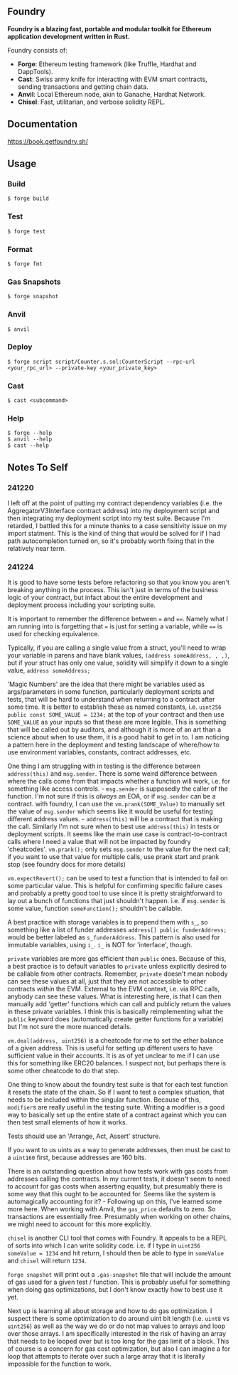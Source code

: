 ## Foundry

**Foundry is a blazing fast, portable and modular toolkit for Ethereum application development written in Rust.**

Foundry consists of:

- **Forge**: Ethereum testing framework (like Truffle, Hardhat and DappTools).
- **Cast**: Swiss army knife for interacting with EVM smart contracts, sending transactions and getting chain data.
- **Anvil**: Local Ethereum node, akin to Ganache, Hardhat Network.
- **Chisel**: Fast, utilitarian, and verbose solidity REPL.

## Documentation

https://book.getfoundry.sh/

## Usage

### Build

```shell
$ forge build
```

### Test

```shell
$ forge test
```

### Format

```shell
$ forge fmt
```

### Gas Snapshots

```shell
$ forge snapshot
```

### Anvil

```shell
$ anvil
```

### Deploy

```shell
$ forge script script/Counter.s.sol:CounterScript --rpc-url <your_rpc_url> --private-key <your_private_key>
```

### Cast

```shell
$ cast <subcommand>
```

### Help

```shell
$ forge --help
$ anvil --help
$ cast --help
```

## Notes To Self

### 241220

I left off at the point of putting my contract dependency variables (i.e. the AggregatorV3Interface contract address) into my deployment script and then integrating my deployment script into my test suite. Because I'm retarded, I battled this for a minute thanks to a case sensitivity issue on my import statment. This is the kind of thing that would be solved for if I had path autocompletion turned on, so it's probably worth fixing that in the relatively near term.

### 241224

It is good to have some tests before refactoring so that you know you aren't breaking anything in the process. This isn't just in terms of the business logic of your contract, but infact about the entire development and deployment process including your scripting suite.

It is important to remember the difference between `=` and `==`. Namely what I am running into is forgetting that `=` is just for setting a variable, while `==` is used for checking equivalence.

Typically, if you are calling a single value from a struct, you'll need to wrap your variable in parens and have blank values, `(address someAddress, , ,)`, but if your struct has only one value, solidity will simplify it down to a single value, `address someAddress;`

'Magic Numbers' are the idea that there might be variables used as args/parameters in some function, particularly deployment scripts and tests, that will be hard to understand when returning to a contract after some time. It is better to establish these as named constants, i.e. `uint256 public const SOME_VALUE = 1234;` at the top of your contract and then use `SOME_VALUE` as your inputs so that these are more legible. This is something that will be called out by auditors, and although it is more of an art than a science about when to use them, it is a good habit to get in to. I am noticing a pattern here in the deployment and testing landscape of where/how to use environment variables, constants, contract addresses, etc.

One thing I am struggling with in testing is the difference between `address(this)` and `msg.sender`. There is some weird difference between where the calls come from that impacts whether a function will work, i.e. for something like access controls. - `msg.sender` is supposedly the caller of the function. I'm not sure if this is _always_ an EOA, or if `msg.sender` can be a contract. with foundry, I can use the `vm.prank(SOME_Value)` to manually set the value of `msg.sender` which seems like it would be useful for testing different address values. - `address(this)` will be a contract that is making the call. Similarly I'm not sure when to best use `address(this)` in tests or deployment scripts. It seems like the main use case is contract-to-contract calls where I need a value that will not be impacted by foundry 'cheatcodes'. `vm.prank();` only sets `msg.sender` to the value for the next call; if you want to use that value for multiple calls, use prank start and prank stop (see foundry docs for more details)

`vm.expectRevert();` can be used to test a function that is intended to fail on some particular value. This is helpful for confirming specific failure cases and probably a pretty good tool to use since it is pretty straightforward to lay out a bunch of functions that just shouldn't happen. i.e. if `msg.sender` is some value, function `someFunction();` shouldn't be callable.

A best practice with storage variables is to prepend them with `s_`, so something like a list of funder addresses `address[] public funderAddress;` would be better labeled as `s_funderAddress`. This pattern is also used for immutable variables, using `i_`. `i_` is NOT for 'interface', though.

`private` variables are more gas efficient than `public` ones. Because of this, a best practice is to default variables to `private` unless explicitly desired to be callable from other contracts. Remember, `private` doesn't mean nobody can see these values at all, just that they are not accessible to other contracts _within_ the EVM. External to the EVM context, i.e. via RPC calls, anybody can see these values. What is interesting here, is that I can then manually add 'getter' functions which can call and publicly return the values in these private variables. I think this is basically reimplementing what the `public` keyword does (automatically create getter functions for a variable) but I'm not sure the more nuanced details.

`vm.deal(address, uint256)` is a cheatcode for me to set the ether balance of a given address. This is useful for setting up different users to have sufficient value in their accounts. It is as of yet unclear to me if I can use this for something like ERC20 balances. I suspect not, but perhaps there is some other cheatcode to do that step.

One thing to know about the foundry test suite is that for each test function it resets the state of the chain. So if I want to test a complex situation, that needs to be included within the singular function. Because of this, `modifier`s are really useful in the testing suite. Writing a modifier is a good way to basically set up the entire state of a contract against which you can then test small elements of how it works.

Tests should use an 'Arrange, Act, Assert' structure.

If you want to us uints as a way to generate addresses, then must be cast to a `uint160` first, because addresses are 160 bits.

There is an outstanding question about how tests work with gas costs from addresses calling the contracts. In my current tests, it doesn't seem to need to account for gas costs when asserting equality, but presumably there is some way that this ought to be accounted for. Seems like the system is automagically accounting for it? - Following up on this, I've learned some more here. When working with Anvil, the `gas_price` defaults to zero. So transactions are essentially free. Presumably when working on other chains, we might need to account for this more explicitly.

`chisel` is another CLI tool that comes with Foundry. It appeals to be a REPL of sorts into which I can write solidity code. i.e. if I type in `uint256 someValue = 1234` and hit return, I should then be able to type in `someValue` and `chisel` will return `1234`.

`forge snapshot` will print out a `.gas-snapshot` file that will include the amount of gas used for a given test / function. This is probably useful for something when doing gas optimizations, but I don't know exactly how to best use it yet.

Next up is learning all about storage and how to do gas optimization. I suspect there is some optimization to do around uint bit length (i.e. `uint8` vs `uint256`) as well as the way we do or do not map values to arrays and loop over those arrays. I am specifically interested in the risk of having an array that needs to be looped over but is too long for the gas limit of a block. This of course is a concern for gas cost optimization, but also I can imagine a for loop that attempts to iterate over such a large array that it is literally impossible for the function to work.
